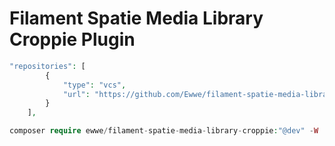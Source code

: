 # Filament Spatie Media Library Croppie Plugin


```php
"repositories": [
        {
            "type": "vcs",
            "url": "https://github.com/Ewwe/filament-spatie-media-library-croppie"
        }
    ],
```
```php
composer require ewwe/filament-spatie-media-library-croppie:"@dev" -W
```